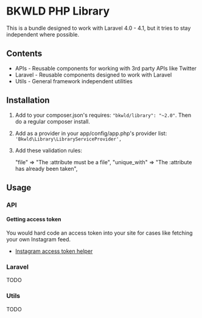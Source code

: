 # BKWLD PHP Library

This is a bundle designed to work with Laravel 4.0 - 4.1, but it tries to stay independent where possible.

## Contents

* APIs - Reusable components for working with 3rd party APIs like Twitter
* Laravel - Reusable components designed to work with Laravel
* Utils - General framework independent utilities

## Installation

1. Add to your composer.json's requires: `"bkwld/library": "~2.0"`.  Then do a regular composer install.
2. Add as a provider in your app/config/app.php's provider list: `'Bkwld\Library\LibraryServiceProvider',`
3. Add these validation rules:

	"file" => "The :attribute must be a file",
	"unique_with" => "The :attribute has already been taken",

## Usage

### API

#### Getting access token

You would hard code an access token into your site for cases like fetching your own Instagram feed.

- [Instagram access token helper](/oauth/instagram/access_token)

### Laravel

TODO

### Utils

TODO